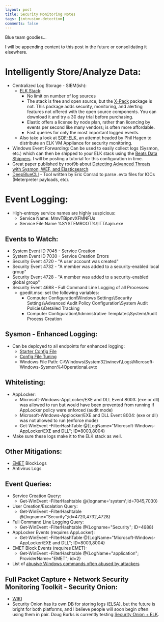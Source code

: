 ```yaml
---
layout: post
title: Security Monitoring Notes
tags: [intrusion-detection] 
comments: false
---
```


Blue team goodies...

I will be appending content to this post in the future or consolidating it elsewhere.

# Intelligently Store/Analyze Data:
- Centralized Log Storage - SIEM(ish):
  - [ELK Stack](https://www.elastic.co/):
    - No limit on number of log sources
    - The stack is free and open source, but the [X-Pack](https://www.elastic.co/guide/en/x-pack/current/xpack-introduction.html) package is not. This package adds security, monitoring, and alerting features not offered with the open source components. You can download it and try a 30 day trial before purchasing.
    - Elastic offers a license by node plan, rather than licencing by events per second like many vendors; is often more affordable.
    - Fast queries for only the most important logged events.
  - Also take a look at [SOF-ELK](https://github.com/philhagen/sof-elk), an attempt headed by Phil Hagen to distribute an ELK VM Appliance for security monitoring.
- Windows Event Forwarding: Can be used to easily collect logs (Sysmon, etc.) which can then be shipped to your ELK stack using the [Beats Data Shippers](https://www.elastic.co/products/beats). I will be posting a tutorial for this configuration in time.
- Great paper published by root9b about [Detecting Advanced Threats with Sysmon, WEF, and Elasticsearch](https://www.root9b.com/sites/default/files/whitepapers/R9B_blog_005_whitepaper_01.pdf)
- [DeepBlueCLI](https://github.com/sans-blue-team/DeepBlueCLI) - Tool written by Eric Conrad to parse .evtx files for IOCs (Meterpreter payloads, etc).

# Event Logging:
- High-entropy service names are highly suspicious:
  - Service Name: MmvTBipnvXFMNFUs
  - Service File Name %SYSTEMROOT%\llTTAajm.exe

## Events to Watch:
- System Event ID 7045 - Service Creation
- System Event ID 7030 - Service Creation Errors
- Security Event 4720 - "A user account was created"
- Security Event 4732 - "A member was added to a security-enabled local group"
- Security Event 4728 - "A member was added to a security-enabled global group"
- Security Event 4688 - Full Command Line Logging of all Processes:
  - gpedit.msc: set the following variables:
    - Computer Configuration\Windows Settings\Security Settings\Advanced Audit Policy Configuration\System Audit Policies\Detailed Tracking
    - Computer Configuration\Administrative Templates\System\Audit Process Creation

## Sysmon - Enhanced Logging:
- Can be deployed to all endpoints for enhanced logging:
  - [Starter Config File](https://github.com/SwiftOnSecurity/sysmon-config)
  - [Config File Tuning](https://medium.com/@lennartkoopmann/explaining-and-adapting-tays-sysmon-configuration-27d9719a89a8)
  - Windows File Path: C:\Windows\System32\winevt\Logs\Microsoft-Windows-Sysmon%4Operational.evtx

## Whitelisting:
- AppLocker:
  - Microsoft-Windows-AppLocker/EXE and DLL Event 8003: (exe or dll) was allowed to run but would have been prevented from running if AppLocker policy were enforced (audit mode)
  - Microsoft-Windows-Applocker/EXE and DLL Event 8004: (exe or dll) was not allowed to run (enforce mode)
  - Get-WinEvent -FilterHashTable @{LogName="Microsoft-Windows-AppLocker/EXE and DLL"; ID=8003,8004}
- Make sure these logs make it to the ELK stack as well.

## Other Mitigations: 
- [EMET](https://support.microsoft.com/en-us/help/2458544/the-enhanced-mitigation-experience-toolkit) BlockLogs
- Antivirus Logs

## Event Queries:
- Service Creation Query:
  - Get-WinEvent -FilterHashtable @{logname='system';id=7045,7030}
- User Creation/Escalation Query:
  - Get-WinEvent -FilterHashtable @{logname="Security";id=4720,4732,4728}
- Full Command Line Logging Query:
  - Get-WinEvent -FilterHashtable @{Logname="Security"; ID=4688}
- AppLocker Events (requires AppLocker):
  - Get-WinEvent -FilterHashTable @{LogName="Microsoft-Windows-AppLocker/EXE and DLL"; ID=8003,8004}
- EMET Block Events (requires EMET):
  - Get-WinEvent -FilterHashtable @{LogName="application"; ProviderName="EMET"; id=2}
- List of [abusive Windows commands often abused by attackers](http://blog.jpcert.or.jp/.s/2016/01/windows-commands-abused-by-attackers.html)

## Full Packet Capture + Network Security Monitoring Toolkit - Security Onion:
- [WIKI](https://github.com/Security-Onion-Solutions/security-onion/wiki/IntroductionToSecurityOnion)
- Security Onion has its own DB for storing logs (ELSA), but the future is bright for both platforms, and I believe people will soon begin often using them in pair. Doug Burks is currently testing [Security Onion + ELK](http://blog.securityonion.net/2017/03/towards-elk-on-security-onion.html).
